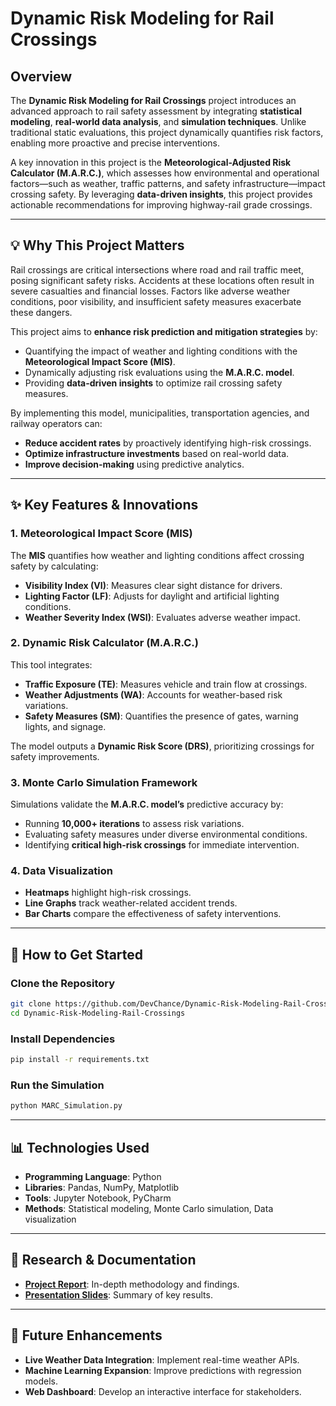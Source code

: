 # **Dynamic Risk Modeling for Rail Crossings**

## **Overview**
The **Dynamic Risk Modeling for Rail Crossings** project introduces an advanced approach to rail safety assessment by integrating **statistical modeling**, **real-world data analysis**, and **simulation techniques**. Unlike traditional static evaluations, this project dynamically quantifies risk factors, enabling more proactive and precise interventions. 

A key innovation in this project is the **Meteorological-Adjusted Risk Calculator (M.A.R.C.)**, which assesses how environmental and operational factors—such as weather, traffic patterns, and safety infrastructure—impact crossing safety. By leveraging **data-driven insights**, this project provides actionable recommendations for improving highway-rail grade crossings.

---

## **💡 Why This Project Matters**
Rail crossings are critical intersections where road and rail traffic meet, posing significant safety risks. Accidents at these locations often result in severe casualties and financial losses. Factors like adverse weather conditions, poor visibility, and insufficient safety measures exacerbate these dangers. 

This project aims to **enhance risk prediction and mitigation strategies** by:
- Quantifying the impact of weather and lighting conditions with the **Meteorological Impact Score (MIS)**.
- Dynamically adjusting risk evaluations using the **M.A.R.C. model**.
- Providing **data-driven insights** to optimize rail crossing safety measures.

By implementing this model, municipalities, transportation agencies, and railway operators can:
- **Reduce accident rates** by proactively identifying high-risk crossings.
- **Optimize infrastructure investments** based on real-world data.
- **Improve decision-making** using predictive analytics.

---

## **✨ Key Features & Innovations**
### **1. Meteorological Impact Score (MIS)**
The **MIS** quantifies how weather and lighting conditions affect crossing safety by calculating:
- **Visibility Index (VI)**: Measures clear sight distance for drivers.
- **Lighting Factor (LF)**: Adjusts for daylight and artificial lighting conditions.
- **Weather Severity Index (WSI)**: Evaluates adverse weather impact.

### **2. Dynamic Risk Calculator (M.A.R.C.)**
This tool integrates:
- **Traffic Exposure (TE)**: Measures vehicle and train flow at crossings.
- **Weather Adjustments (WA)**: Accounts for weather-based risk variations.
- **Safety Measures (SM)**: Quantifies the presence of gates, warning lights, and signage.

The model outputs a **Dynamic Risk Score (DRS)**, prioritizing crossings for safety improvements.

### **3. Monte Carlo Simulation Framework**
Simulations validate the **M.A.R.C. model’s** predictive accuracy by:
- Running **10,000+ iterations** to assess risk variations.
- Evaluating safety measures under diverse environmental conditions.
- Identifying **critical high-risk crossings** for immediate intervention.

### **4. Data Visualization**
- **Heatmaps** highlight high-risk crossings.
- **Line Graphs** track weather-related accident trends.
- **Bar Charts** compare the effectiveness of safety interventions.

---

## **🔧 How to Get Started**
### **Clone the Repository**
```bash
git clone https://github.com/DevChance/Dynamic-Risk-Modeling-Rail-Crossings.git
cd Dynamic-Risk-Modeling-Rail-Crossings
```
### **Install Dependencies**
```bash
pip install -r requirements.txt
```
### **Run the Simulation**
```bash
python MARC_Simulation.py
```

---

## **📊 Technologies Used**
- **Programming Language**: Python
- **Libraries**: Pandas, NumPy, Matplotlib
- **Tools**: Jupyter Notebook, PyCharm
- **Methods**: Statistical modeling, Monte Carlo simulation, Data visualization

---

## **📄 Research & Documentation**
- **[Project Report](./Math111aProject_Report.pdf)**: In-depth methodology and findings.
- **[Presentation Slides](./Forecasting_Safety_Slide_Presentation.pdf)**: Summary of key results.

---

## **🚀 Future Enhancements**
- **Live Weather Data Integration**: Implement real-time weather APIs.
- **Machine Learning Expansion**: Improve predictions with regression models.
- **Web Dashboard**: Develop an interactive interface for stakeholders.



